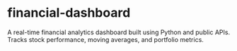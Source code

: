 # financial-dashboard
A real-time financial analytics dashboard built using Python and public APIs. Tracks stock performance, moving averages, and portfolio metrics.
